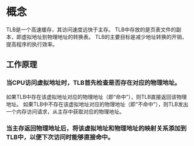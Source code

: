 # 概念
TLB是一个高速缓存，其访问速度远快于主存。
TLB中存放的是页表文件的副本，即虚拟地址到物理地址的转换表。
TLB的主要目标是减少地址转换的开销，提高程序的执行效率。

## 工作原理
### 当CPU访问虚拟地址时，TLB首先检查是否存在对应的物理地址。
如果TLB中存在该虚拟地址对应的物理地址（即“命中”），则TLB直接返回该物理地址。
如果TLB中不存在该虚拟地址对应的物理地址（即“不命中”），则TLB发出一个内存访问请求，从主存中获取对应的物理地址。
### 当主存返回物理地址后，将该虚拟地址和物理地址的映射关系添加到TLB中，以便下次访问时能够直接命中。

